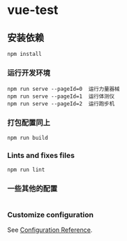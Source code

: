 # vue-test

## 安装依赖

```
npm install
```

### 运行开发环境

```
npm run serve --pageId=0  运行力量器械
npm run serve --pageId=1  运行体测仪
npm run serve --pageId=2  运行跑步机

```

### 打包配置同上

```
npm run build
```

### Lints and fixes files

```
npm run lint
```

### 一些其他的配置

```

```

### Customize configuration

See [Configuration Reference](https://cli.vuejs.org/config/).
